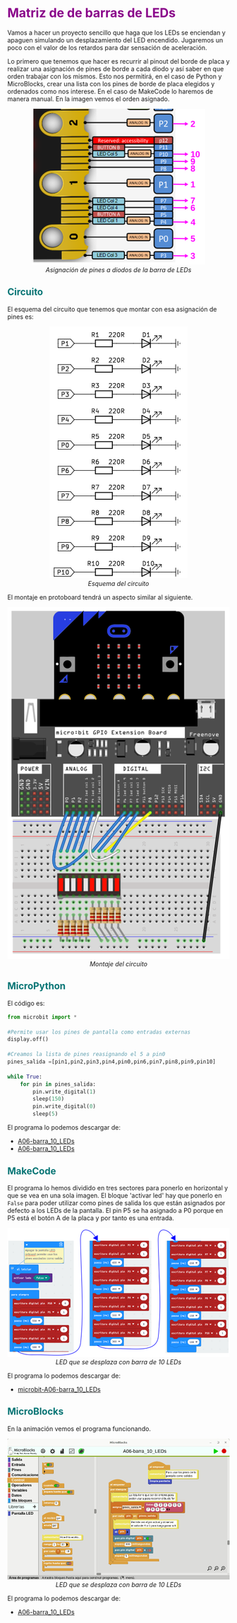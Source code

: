 # <FONT COLOR=#8B008B>Matriz de de barras de LEDs</font>
Vamos a hacer un proyecto sencillo que haga que los LEDs se enciendan y apaguen simulando un desplazamiento del LED encendido. Jugaremos un poco con el valor de los retardos para dar sensación de aceleración.

Lo primero que tenemos que hacer es recurrir al pinout del borde de placa y realizar una asignación de pines de borde a cada diodo y así saber en que orden trabajar con los mismos. Esto nos permitirá, en el caso de Python y MicroBlocks, crear una lista con los pines de borde de placa elegidos y ordenados como nos interese. En el caso de MakeCode lo haremos de manera manual. En la imagen vemos el orden asignado.

<center>

![Asignación de pines a diodos de la barra de LEDs](../img/actividades/A06/A06_1.png)  
*Asignación de pines a diodos de la barra de LEDs*

</center>

## <FONT COLOR=#007575>**Circuito**</font>
El esquema del circuito que tenemos que montar con esa asignación de pines es:

<center>

![Esquema del circuito](../img/actividades/A06/A06_2.png)  
*Esquema del circuito*

</center>

El montaje en protoboard tendrá un aspecto similar al siguiente.

<center>

![Montaje del circuito](../img/actividades/A06/A06_3.png)  
*Montaje del circuito*

</center>

## <FONT COLOR=#007575>**MicroPython**</font>
El código es:

~~~py
from microbit import *

#Permite usar los pines de pantalla como entradas externas
display.off() 

#Creamos la lista de pines reasignando el 5 a pin0
pines_salida =[pin1,pin2,pin3,pin4,pin0,pin6,pin7,pin8,pin9,pin10]

while True:
    for pin in pines_salida:
        pin.write_digital(1)
        sleep(150)
        pin.write_digital(0)
        sleep(5)
~~~

El programa lo podemos descargar de:

* [A06-barra_10_LEDs](../programas/upy/A06-barra_10_LEDs.hex)
* [A06-barra_10_LEDs](../programas/upy/A06-barra_10_LEDs-main.py)

## <FONT COLOR=#007575>**MakeCode**</font>
El programa lo hemos dividido en tres sectores para ponerlo en horizontal y que se vea en una sola imagen. El bloque 'activar led' hay que ponerlo en ```False``` para poder utilizar como pines de salida los que están asignados por defecto a los LEDs de la pantalla. El pin P5 se ha asignado a P0 porque en P5 está el botón A de la placa y por tanto es una entrada.

<center>

![LED que se desplaza con barra de 10 LEDs](../img/actividades/A06/PMC.png)  
*LED que se desplaza con barra de 10 LEDs*

</center>

El programa lo podemos descargar de:

* [microbit-A06-barra_10_LEDs](../programas/makecode/microbit-A06-barra_10_LEDs.hex)

## <FONT COLOR=#007575>**MicroBlocks**</font>
En la animación vemos el programa funcionando.

<center>

![LED que se desplaza con barra de 10 LEDs](../img/actividades/A06/PuB.gif)  
*LED que se desplaza con barra de 10 LEDs*

</center>

El programa lo podemos descargar de:

* [A06-barra_10_LEDs](../programas/ublocks/A06-barra_10_LEDs.ubp)
